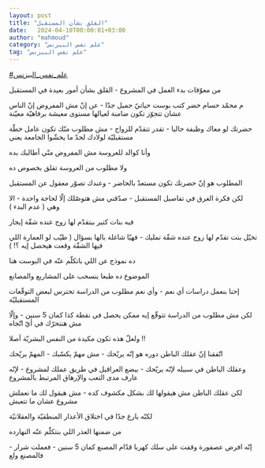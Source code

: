 ```yaml
---
layout: post
title: "القلق بشأن المستقبل"
date:   2024-04-10T00:00:01+03:00
author: "mahmoud"
category: "علم نفس البيزنس"
tag: "علم نفس البيزنس"
---
```



[<u>\#علم\_نفس\_البيزنس</u>](https://www.facebook.com/hashtag/%D8%B9%D9%84%D9%85_%D9%86%D9%81%D8%B3_%D8%A7%D9%84%D8%A8%D9%8A%D8%B2%D9%86%D8%B3?__eep__=6&__cft__%5b0%5d=AZWqSbaGCIuoDKfpGysVHKG26Qg9nsRcjST-M4dDFYXSDEM0Snh7-WwYB_6I4CHdkN1KFagQKlN_h6Jyb2b7y5iaYYHhDyl0NaorRSAm9t1BYo1OdFWoGnzqSija7BOctkcEf-oDEygNWnmh4eSWA3I4l-xsiv3LeI9q5MONRyHrYg&__tn__=*NK-R)




من معوّقات بدء العمل في المشروع - القلق بشأن أمور بعيدة
في المستقبل




م محمّد حسام خضر كتب بوست حياتيّ جميل جدّا - عن إنّ مش
المفروض إنّ الناس عشان تتجوّز تكون ضامنة لعيالها مستوى معيشة برفاهيّة
معيّنة

حضرتك لو معاك وظيفة حاليا - تقدر تتقدّم للزواج - مش مطلوب
منّك تكون عامل خطّة مستقبليّة لولادك لحدّ ما يخشّوا الجامعة يعني




وأنا كوالد للعروسة مش المفروض منّي أطالبك بده

ولا مطلوب من العروسة تقلق بخصوص ده




المطلوب هو إنّ حضرتك تكون مستعدّ بالحاضر - وعندك تصوّر
معقول عن المستقبل

لكن فكرة الغرق في تفاصيل المستقبل - صدّقني مش هتوصّلك إلّا
لحاجة واحدة - الا وهي ( عدم البدء )




فيه بنات كتير بيتقدّم لها زوج عنده شقّة إيجار

تخيّل بنت تقدّم لها زوج عنده شقّة تمليك - فهيّا شاغلة بالها
بسؤال ( طيّب لو العمارة اللي فيها الشقّة وقعت هيحصل إيه ؟! )

ده نموذج عن اللي باتكلّم عنّه في البوست هنا




الموضوع ده طبعا ينسحب على المشاريع والمصانع




إحنا بنعمل دراسات أي نعم - وأي نعم مطلوب من الدراسة
تحترس لبعض التوقّعات المستقبليّة

لكن مش مطلوب من الدراسة تتوقّع إيه ممكن يحصل في نقطة كذا
كمان 5 سنين - وإلّا مش هنتحرّك في أيّ اتّجاه




ولعلّ هذه تكون مكيدة من النفس البشريّة أصلا !!

اتّفقنا إنّ عقلك الباطن دوره هو إنّه يريّحك - مش مهمّ يكسّبك -
المهمّ يريّحك

وعقلك الباطن في سبيله لإنّه يريّحك - بيضع العراقيل في طريق
عملك لمشروع - لإنّه عارف مدى التعب والإرهاق المرتبط بالمشروع




لكن عقلك الباطن مش هيقولها لك بشكل مكشوف كده - مش هيقول
لك ما تعملش مشروع عشان ما تتعبش

لكنّه بارع جدّا في اختلاق الأعذار المنطقيّة
والعقلانيّة




من ضمنها العذر اللي بنتكلّم عنّه النهارده

إنّه افرض عصفورة وقفت على سلك كهربا قدّام المصنع كمان 5
سنين - فعملت شرار - فالمصنع ولع
